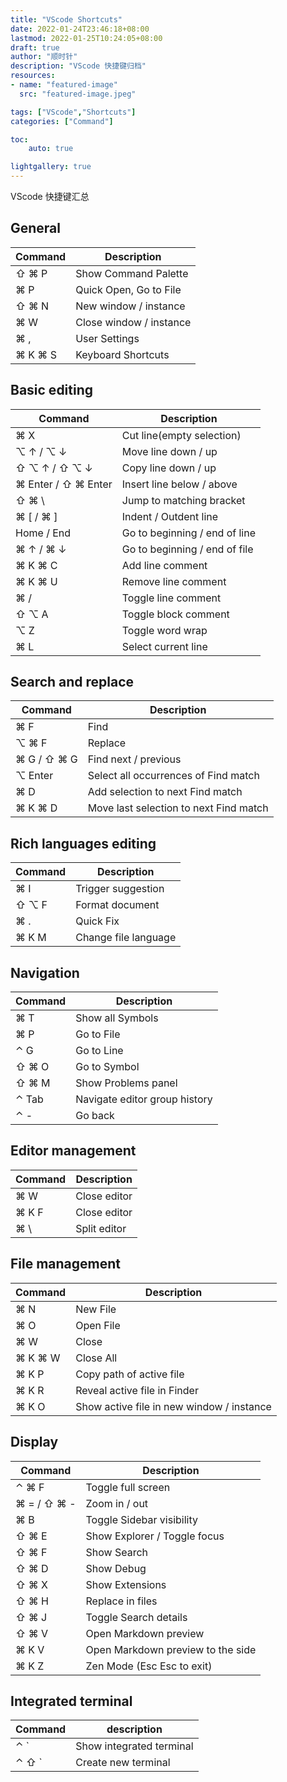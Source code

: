 ```yaml
---
title: "VScode Shortcuts"
date: 2022-01-24T23:46:18+08:00
lastmod: 2022-01-25T10:24:05+08:00
draft: true
author: "顺时针"
description: "VScode 快捷键归档"
resources:
- name: "featured-image"
  src: "featured-image.jpeg"

tags: ["VScode","Shortcuts"]
categories: ["Command"]

toc:
    auto: true

lightgallery: true
---
```


VScode 快捷键汇总

<!--more-->

## General

| Command | Description               |
| ------- | ------------------------- |
| ⇧ ⌘ P   | Show Command Palette      |
| ⌘ P     | Quick Open, Go to File    |
| ⇧ ⌘ N   | New window  /  instance   |
| ⌘ W     | Close window  /  instance |
| ⌘ ,     | User Settings             |
| ⌘ K ⌘ S | Keyboard Shortcuts        |

## Basic editing

| Command               | Description                   |
| --------------------- | ----------------------------- |
| ⌘ X                   | Cut line(empty selection)     |
| ⌥ ↑  /  ⌥ ↓           | Move line down / up           |
| ⇧ ⌥ ↑  /  ⇧ ⌥ ↓       | Copy line down / up           |
| ⌘ Enter  /  ⇧ ⌘ Enter | Insert line below / above     |
| ⇧ ⌘ \                 | Jump to matching bracket      |
| ⌘ [  /  ⌘ ]           | Indent / Outdent line         |
| Home  /  End          | Go to beginning / end of line |
| ⌘ ↑  /  ⌘ ↓           | Go to beginning / end of file |
| ⌘ K ⌘ C               | Add line comment              |
| ⌘ K ⌘ U               | Remove line comment           |
| ⌘ /                   | Toggle line comment           |
| ⇧ ⌥ A                 | Toggle block comment          |
| ⌥ Z                   | Toggle word wrap              |
| ⌘ L                   | Select current line           |

## Search and replace

| Command       | Description                            |
| ------------- | -------------------------------------- |
| ⌘ F           | Find                                   |
| ⌥ ⌘ F         | Replace                                |
| ⌘ G  /  ⇧ ⌘ G | Find next / previous                   |
| ⌥ Enter       | Select all occurrences of Find match   |
| ⌘ D           | Add selection to next Find match       |
| ⌘ K ⌘ D       | Move last selection to next Find match |

## Rich languages editing

| Command | Description          |
| ------- | -------------------- |
| ⌘ I     | Trigger suggestion   |
| ⇧ ⌥ F   | Format document      |
| ⌘ .     | Quick Fix            |
| ⌘ K M   | Change file language |

## Navigation

| Command | Description                   |
| ------- | ----------------------------- |
| ⌘ T     | Show all Symbols              |
| ⌘ P     | Go to File                    |
| ⌃ G     | Go to Line                    |
| ⇧ ⌘ O   | Go to Symbol                  |
| ⇧ ⌘ M   | Show Problems panel           |
| ⌃ Tab   | Navigate editor group history |
| ⌃ -     | Go back                       |

## Editor management

| Command | Description  |
| ------- | ------------ |
| ⌘ W     | Close editor |
| ⌘ K F   | Close editor |
| ⌘ \     | Split editor |

## File management

| Command | Description                               |
| ------- | ----------------------------------------- |
| ⌘ N     | New File                                  |
| ⌘ O     | Open File                                 |
| ⌘ W     | Close                                     |
| ⌘ K ⌘ W | Close All                                 |
| ⌘ K P   | Copy path of active file                  |
| ⌘ K R   | Reveal active file in Finder              |
| ⌘ K O   | Show active file in new window / instance |

## Display

| Command       | Description                       |
| ------------- | --------------------------------- |
| ⌃ ⌘ F         | Toggle full screen                |
| ⌘ =  /  ⇧ ⌘ - | Zoom in / out                     |
| ⌘ B           | Toggle Sidebar visibility         |
| ⇧ ⌘ E         | Show Explorer  /  Toggle focus    |
| ⇧ ⌘ F         | Show Search                       |
| ⇧ ⌘ D         | Show Debug                        |
| ⇧ ⌘ X         | Show Extensions                   |
| ⇧ ⌘ H         | Replace in files                  |
| ⇧ ⌘ J         | Toggle Search details             |
| ⇧ ⌘ V         | Open Markdown preview             |
| ⌘ K V         | Open Markdown preview to the side |
| ⌘ K Z         | Zen Mode (Esc Esc to exit)        |

## Integrated terminal

| Command | description              |
| ------- | ------------------------ |
| ⌃ `     | Show integrated terminal |
| ⌃ ⇧ `   | Create new terminal      |
